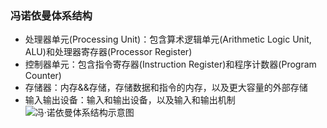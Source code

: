 ### 冯诺依曼体系结构
- 处理器单元(Processing Unit)：包含算术逻辑单元(Arithmetic Logic Unit, ALU)和处理器寄存器(Processor Register)
- 控制器单元：包含指令寄存器(Instruction Register)和程序计数器(Program Counter)
- 存储器：内存&&存储，存储数据和指令的内存，以及更大容量的外部存储
- 输入输出设备：输入和输出设备，以及输入和输出机制
![冯·诺依曼体系结构示意图](/images/jsjzc/fnym.png)
